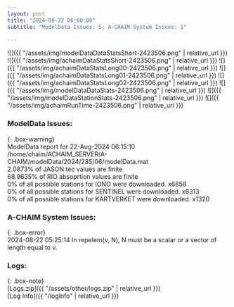 ```yaml
---
layout: post
title: "2024-08-22 06:00:00"
subtitle: "ModelData Issues: 5; A-CHAIM System Issues: 1"

---
```


![]({{ "/assets/img/modelDataDataStatsShort-2423506.png" | relative_url }})
![]({{ "/assets/img/achaimDataStatsShort-2423506.png" | relative_url }})
![]({{ "/assets/img/achaimDataStatsLong00-2423506.png" | relative_url }})
![]({{ "/assets/img/achaimDataStatsLong01-2423506.png" | relative_url }})
![]({{ "/assets/img/achaimDataStatsLong02-2423506.png" | relative_url }})
![]({{ "/assets/img/modelDataDataStats-2423506.png" | relative_url }})
![]({{ "/assets/img/modelDataStationStats-2423506.png" | relative_url }})
![]({{ "/assets/img/achaimRunTime-2423506.png" | relative_url }})


### ModelData Issues:  
  
{: .box-warning}  
 ModelData report for 22-Aug-2024 06:15:10   
 /home/chaim/ACHAIM_SERVER/A-CHAIM/modelData/2024/235/06/modelData.mat   
 2.0873% of JASON tec values are finite   
 68.9635% of RIO absoprtion values are finite   
 0% of all possible stations for IONO were downloaded. x6858   
 0% of all possible stations for SENTINEL were downloaded. x6313   
 0% of all possible stations for KARTVERKET were downloaded. x1320   
  
### A-CHAIM System Issues:  
  
{: .box-error}  
2024-08-22 05:25:14 In repelem(v, N), N must be a scalar or a vector of length equal to v.  

### Logs:  
  
{: .box-note}  
[Logs.zip]({{ "/assets/other/logs.zip" | relative_url }})  
[Log Info]({{ "/logInfo" | relative_url }})  
